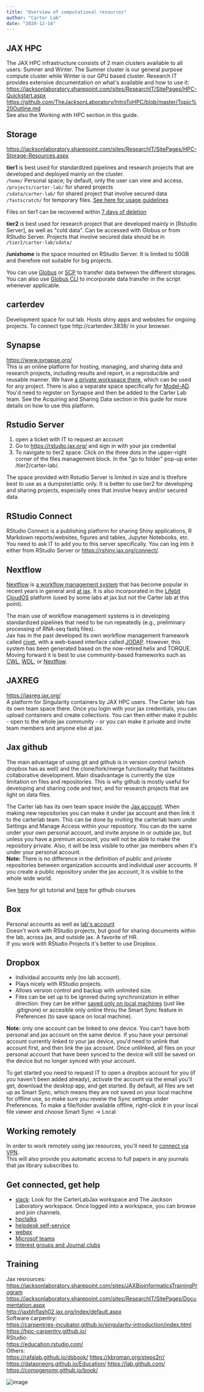 ```yaml
---
title: "Overview of computational resources"
author: "Carter Lab"
date: "2020-12-14"
---
```




## JAX HPC
The JAX HPC infrastructure consists of 2 main clusters available to all users: Sumner and Winter.  The Sumner cluster is our general purpose compute cluster while Winter is our GPU based cluster.
Research IT provides extensive documentation on what's available and how to use it:  
https://jacksonlaboratory.sharepoint.com/sites/ResearchIT/SitePages/HPC-Quickstart.aspx  
https://github.com/TheJacksonLaboratory/IntroToHPC/blob/master/Topic%20Outline.md  
See also the Working with HPC section in this guide.

## Storage
https://jacksonlaboratory.sharepoint.com/sites/ResearchIT/SitePages/HPC-Storage-Resources.aspx
  
**tier1** is best used for standardized pipelines and research projects that are developed and deployed mainly on the cluster.  
```/home/``` Personal space; by default, only the user can view and access.  
```/projects/carter-lab/``` for shared projects  
```/sdata/carter-lab/``` for shared project that involve secured data  
```/fastscratch/``` for temporary files. [See here for usage guidelines](https://jacksonlaboratory.sharepoint.com/sites/ResearchIT/SitePages/Fastscratch-Guidelines-and-Usage.aspx)

Files on tier1 can be recovered within [7 days of deletion](https://jacksonlaboratory.sharepoint.com/sites/ResearchIT/SitePages/Recovering-Data-from-the-.snapshot-Directory.aspx)  

**tier2** is best used for research project that are developed mainly in [Rstudio Server], as well as "cold data". Can be accessed with Globus or from RStudio Server. Projects that involve secured data should be in ```/tier2/carter-lab/sdata/```

**/unixhome** is the space mounted on RStudio Server. It is limited to 50GB and therefore not suitable for big projects.

You can use [Globus](https://jacksonlaboratory.sharepoint.com/sites/ResearchIT/SitePages/Globus-Data-Transfers.aspx) or [SCP](https://haydenjames.io/linux-securely-copy-files-using-scp/) to transfer data between the different storages. You can also use [Globus CLI](https://docs.globus.org/cli/quickstart/) to incorporate data transfer in the script whenever applicable.  

## carterdev
Development space for out lab. Hosts shiny apps and websites for ongoing projects. To connect type http://carterdev:3838/ in your browser.

## Synapse
https://www.synapse.org/  
This is an online platform for hosting, managing, and sharing data and research projects, including results and report, in a reproducible and reusable manner. We have [a private workspace there](https://www.synapse.org/#!Synapse:syn23573590/wiki/), which can be used for any project. There is also a separate space specifically for [Model-AD](https://www.synapse.org/#!Synapse:syn7419026/wiki/586126). You'd need to register on Synapse and then be added to the Carter Lab team. See the Acquiring and Sharing Data section in this guide for more details on how to use this platform. 

## Rstudio Server

1. open a ticket with IT to request an account
2. Go to https://rstudio.jax.org/ and sign in with your jax credential  
3. To navigate to tier2 space: Click on the three dots in the upper-right corner of the files   management block. In the "go to folder" pop-up enter /tier2/carter-lab/.  

The space provided with Rstudio Server is limited in size and is threfore best to use as a dumpster/attic only. It is better to use tier2 for developing and sharing projects, especially ones that involve heavy and/or secured data.

## RStudio Connect
RStudio Connect is a publishing platform for sharing Shiny applications, R Markdown reports/websites, figures and tables, Jupyter Notebooks, etc.
You need to ask IT to add you to this server specifically. You can log into it either from RStudio Server or https://rshiny.jax.org/connect/.

## Nextflow
[Nextflow](https://www.nextflow.io/) is [a workflow management system](https://www.biorxiv.org/content/10.1101/2020.08.04.236208v1.full) that has become popular in recent years in general and [at jax](https://github.com/lifebit-ai/jax-tutorial). It is also incorporated in the [Lifebit CloudOS](https://jacksonlaboratory.sharepoint.com/sites/CloudOS) platform (used by some labs at jax but not the Carter lab at this point).

The main use of workflow management systems is in developing standardized pipelines that need to be run repeatedly (e.g., preliminary processing of RNA-seq fastq files).  
Jax has in the past developed its own workflow management framework called [civet](https://github.com/TheJacksonLaboratory/civet), with a web-based interface called [JODAP](https://bitbucket.jax.org/projects/CIV/repos/wiki/browse/home.md). However, this system has been generated based on the now-retired helix and TORQUE. Moving forward it is best to use community-based frameworks such as [CWL](https://www.commonwl.org/), [WDL](https://openwdl.org/), or [Nextflow](https://www.nextflow.io/).

## JAXREG
https://jaxreg.jax.org/  
A platform for Singularity containers by JAX HPC users. The Carter lab has its own team space there. Once you login with your jax credentials, you can upload containers and create collections. You can then either make it public - open to the whole jax community - or you can make it private and invite team members and anyone else at jax.

## Jax github
The main advantage of using git and github is in version control (which dropbox has as well) and the clone/fork/merge functionality that facilitates collaborative development. Main disadvantage is currently the size limitation on files and repositories. This is why github is mostly useful for developing and sharing code and text, and for research projects that are light on data files. 

The Carter lab has its own team space inside the [Jax account](https://github.com/TheJacksonLaboratory). When making new repositories you can make it under jax account and then link it to the carterlab team. This can be done by inviting the carterlab team under Settings and Manage Access within your repository. You can do the same under your own personal account, and invite anyone in or outside jax, but unless you have a premium account, you will not be able to make the repository private. Also, it will be less visible to other jax members when it's under your personal account.  
**Note:** There is no difference in the definition of *public* and *private* repositories between organization accounts and individual user accounts. If you create a public repository under the jax account, it is visible to the whole wide world.   

See [here](https://git-scm.com/book/en/v2) for git tutorial and [here](https://lab.github.com/) for github courses

## Box
Personal accounts as well as [lab's account](https://thejacksonlaboratory.ent.box.com/folder/49919058619)  
Doesn't work with RStudio projects, but good for sharing documents within the lab, across jax, and outside jax. A favorite of HR.  
If you work with RStudio Projects it's better to use Dropbox.    

## Dropbox 

* Individaul accounts only (no lab account).  
* Plays nicely with RStudio projects.  
* Allows version control and backup with unlimited size.  
* Files can be set up to be ignored during synchronization in either direction: they can be either [saved only on local machines](https://help.dropbox.com/files-folders/restore-delete/ignored-files) (just like .gitignore) or accesible only online throu the Smart Sync feature in Preferences (to save space on local machine).   

**Note:** only one account can be linked to one device. You can't have both personal and jax account on the same device. If you have your personal account currently linked to your jax device, you'd need to unlink that account first, and then link the jax account. Once unlilnked, all files on your personal account that have been synced to the device will still be saved on the device but no longer synced with your account.  

To get started you need to request IT to open a dropbox account for you (if you haven't been added already), activate the account via the email you'll get, download the desktop app, and get started. By default, all files are set up as Smart Sync, which means they are not saved on your local machine for offline use, so make sure you reveiw the Sync settings under Preferences. To make a file/folder available offline, right-click it in your local file viewer and choose Smart Sync -> Local

## Working remotely
In order to work remotely using jax resources, you'll need to [connect via VPN](https://jacksonlaboratory.sharepoint.com/sites/DigitalWorkspace/SitePages/How-To-Use-VPN.aspx).   
This will also provide you automatic access to full papers in any journals that jax library subscribes to.

## Get connected, get help

* [slack](https://jacksonlaboratory.sharepoint.com/sites/IT/SitePages/How-to-use-Slack.aspx): Look for the CarterLabJax workspace and The Jackson Laboratory workspace. Once logged into a workspace, you can browse and join channels.  
* [hpctalks](https://hpctalk.jax.org/)
* [helpdesk self-service](https://jax.service-now.com/jax)
* [webex](https://jacksonlaboratory.sharepoint.com/sites/IT/SitePages/Webex-Meetings-Introduction.aspx)
* [Microsof teams](https://jacksonlaboratory.sharepoint.com/sites/DigitalWorkspace/SitePages/Teams-and-Office-365-Groups.aspx)
* [Interest groups and Journal clubs](https://jacksonlaboratory.sharepoint.com/:x:/r/sites/ResearchResources/_layouts/15/Doc.aspx?sourcedoc=%7B3C15F833-3032-4560-831B-D6F02A6E6757%7D&file=Interest%20Groups%20and%20Journal%20Clubs%2009.2020.xlsx&action=default&mobileredirect=true&DefaultItemOpen=1)

## Training
Jax resrources:  
https://jacksonlaboratory.sharepoint.com/sites/JAXBioinformaticsTrainingProgram  
https://jacksonlaboratory.sharepoint.com/sites/ResearchIT/SitePages/Documentation.aspx  
http://jaxbhflash02.jax.org/index/default.aspx   
Software carpentry:   
https://carpentries-incubator.github.io/singularity-introduction/index.html   
https://hpc-carpentry.github.io/  
RStudio:  
https://education.rstudio.com/  
Others:  
https://rafalab.github.io/dsbook/
https://kbroman.org/steps2rr/  
https://dataoneorg.github.io/Education/
https://lab.github.com/  
https://compgenomr.github.io/book/  

![image](images/googling.jpg)
